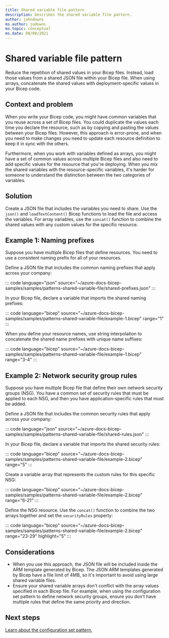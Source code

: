 ```yaml
---
title: Shared variable file pattern
description: Describes the shared variable file pattern.
author: johndowns
ms.author: jodowns
ms.topic: conceptual
ms.date: 08/08/2021
---
```

# Shared variable file pattern

Reduce the repetition of shared values in your Bicep files. Instead, load those values from a shared JSON file within your Bicep file. When using arrays, concatenate the shared values with deployment-specific values in your Bicep code.

## Context and problem

When you write your Bicep code, you might have common variables that you reuse across a set of Bicep files. You could duplicate the values each time you declare the resource, such as by copying and pasting the values between your Bicep files. However, this approach is error-prone, and when you need to make changes you need to update each resource definition to keep it in sync with the others.

Furthermore, when you work with variables defined as arrays, you might have a set of common values across multiple Bicep files and also need to add specific values for the resource that you're deploying. When you mix the shared variables with the resource-specific variables, it's harder for someone to understand the distinction between the two categories of variables.

## Solution

Create a JSON file that includes the variables you need to share. Use the `json()` and `loadTextContent()` Bicep functions to load the file and access the variables. For array variables, use the `concat()` function to combine the shared values with any custom values for the specific resource.

## Example 1: Naming prefixes

Suppose you have multiple Bicep files that define resources. You need to use a consistent naming prefix for all of your resources.

Define a JSON file that includes the common naming prefixes that apply across your company:

::: code language="json" source="~/azure-docs-bicep-samples/samples/patterns-shared-variable-file/shared-prefixes.json" :::

In your Bicep file, declare a variable that imports the shared naming prefixes:

::: code language="bicep" source="~/azure-docs-bicep-samples/samples/patterns-shared-variable-file/example-1.bicep" range="1" :::

When you define your resource names, use string interpolation to concatenate the shared name prefixes with unique name suffixes:

::: code language="bicep" source="~/azure-docs-bicep-samples/samples/patterns-shared-variable-file/example-1.bicep" range="3-4" :::

## Example 2: Network security group rules

Suppose you have multiple Bicep file that define their own network security groups (NSG). You have a common set of security rules that must be applied to each NSG, and then you have application-specific rules that must be added.

Define a JSON file that includes the common security rules that apply across your company:

::: code language="json" source="~/azure-docs-bicep-samples/samples/patterns-shared-variable-file/shared-rules.json" :::

In your Bicep file, declare a variable that imports the shared security rules:

::: code language="bicep" source="~/azure-docs-bicep-samples/samples/patterns-shared-variable-file/example-2.bicep" range="5" :::

Create a variable array that represents the custom rules for this specific NSG:

::: code language="bicep" source="~/azure-docs-bicep-samples/samples/patterns-shared-variable-file/example-2.bicep" range="6-21" :::

Define the NSG resource. Use the `concat()` function to combine the two arrays together and set the `securityRules` property:

::: code language="bicep" source="~/azure-docs-bicep-samples/samples/patterns-shared-variable-file/example-2.bicep" range="23-29" highlight="5" :::

## Considerations

- When you use this approach, the JSON file will be included inside the ARM template generated by Bicep. The JSON ARM templates generated by Bicep have a file limit of 4MB, so it's important to avoid using large shared variable files.
- Ensure your shared variable arrays don't conflict with the array values specified in each Bicep file. For example, when using the configuration set pattern to define network security groups, ensure you don't have multiple rules that define the same priority and direction.

## Next steps

[Learn about the configuration set pattern.](patterns-configuration-set.md)
